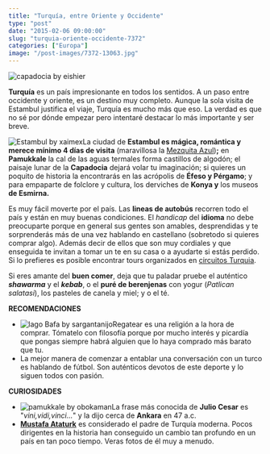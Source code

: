 ```yaml
---
title: "Turquía, entre Oriente y Occidente"
type: "post"
date: "2015-02-06 09:00:00"
slug: "turquia-oriente-occidente-7372"
categories: ["Europa"]
image: "/post-images/7372-13063.jpg"
---
```


 ![capadocia by eishier](/post-images/7372-13063.jpg "capadocia by eishier")

 **Turquía** es un país impresionante en todos los sentidos. A un paso entre occidente y oriente, es un destino muy completo. Aunque la sola visita de Estambul justifica el viaje, Turquía es mucho más que eso. La verdad es que no sé por dónde empezar pero intentaré destacar lo más importante y ser breve.

 ![Estambul by xaimex](/post-images/7372-13067.jpg "Estambul by xaimex")La ciudad de **Estambul es mágica, romántica y merece mínimo 4 días de visita** (maravillosa la [Mezquita Azul](http://www.missviajes.com/mezquita-azul-reina-estambul-161005))**;** en **Pamukkale** la cal de las aguas termales forma castillos de algodón; el paisaje lunar de la **Capadocia** dejará volar tu imaginación; si quieres un poquito de historia la encontrarás en las acrópolis de **Éfeso y Pérgamo**; y para empaparte de folclore y cultura, los derviches de **Konya y** los museos **de Esmirna.**

 Es muy fácil moverte por el país. Las **lineas de autobús** recorren todo el país y están en muy buenas condiciones. El *handicap* del **idioma** no debe preocuparte porque en general sus gentes son amables, desprendidas y te sorprenderás más de una vez hablando en castellano (sobretodo si quieres comprar algo). Además decir de ellos que son muy cordiales y que enseguida te invitan a tomar un te en su casa o a ayudarte si estás perdido. Si lo prefieres es posible encontrar tours organizados en [circuitos Turquia](http://www.circuitosturquia.com/).

 Si eres amante del **buen comer**, deja que tu paladar pruebe el auténtico ***shawarma*** y el ***kebab***, o el **puré de berenjenas** con yogur (*Patlican salatasi*), los pasteles de canela y miel; y o el té.

 **RECOMENDACIONES**

- ![lago Bafa by sargantanijo](/post-images/7372-13065.jpg "lago Bafa by sargantanijo")Regatear es una religión a la hora de comprar. Tómatelo con filosofía porque por mucho interés y picardía que pongas siempre habrá alguien que lo haya comprado más barato que tu.
- La mejor manera de comenzar a entablar una conversación con un turco es hablando de fútbol. Son auténticos devotos de este deporte y lo siguen todos con pasión.

 **CURIOSIDADES**

- ![pamukkale by obokaman](/post-images/7372-13066.jpg "pamukkale by obokaman")La frase más conocida de **Julio Cesar** es "*vini,vidi,vinci...*" y la dijo cerca de **Ankara** en 47 a.c.
- **[Mustafa Ataturk](http://es.wikipedia.org/wiki/Mustafa_Kemal_Atat%C3%BCrk)** es considerado el padre de Turquía moderna. Pocos dirigentes en la historia han conseguido un cambio tan profundo en un país en tan poco tiempo. Veras fotos de él muy a menudo.